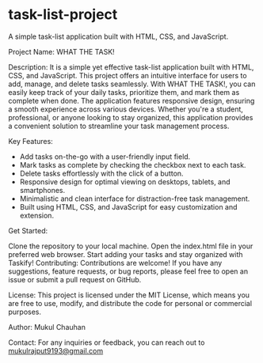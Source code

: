 # task-list-project
A simple task-list application built with HTML, CSS, and JavaScript.

Project Name: WHAT THE TASK!

Description:
It is a simple yet effective task-list application built with HTML, CSS, and JavaScript. This project offers an intuitive interface for users to add, manage, and delete tasks seamlessly. With WHAT THE TASK!, you can easily keep track of your daily tasks, prioritize them, and mark them as complete when done. The application features responsive design, ensuring a smooth experience across various devices. Whether you're a student, professional, or anyone looking to stay organized, this application provides a convenient solution to streamline your task management process.

Key Features:

- Add tasks on-the-go with a user-friendly input field.
- Mark tasks as complete by checking the checkbox next to each task.
- Delete tasks effortlessly with the click of a button.
- Responsive design for optimal viewing on desktops, tablets, and smartphones.
- Minimalistic and clean interface for distraction-free task management.
- Built using HTML, CSS, and JavaScript for easy customization and extension.

Get Started:

Clone the repository to your local machine.
Open the index.html file in your preferred web browser.
Start adding your tasks and stay organized with Taskify!
Contributing:
Contributions are welcome! If you have any suggestions, feature requests, or bug reports, please feel free to open an issue or submit a pull request on GitHub.

License:
This project is licensed under the MIT License, which means you are free to use, modify, and distribute the code for personal or commercial purposes.

Author:
Mukul Chauhan

Contact:
For any inquiries or feedback, you can reach out to mukulrajput9193@gmail.com
